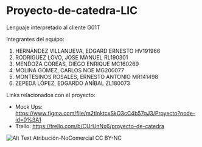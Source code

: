 # Proyecto-de-catedra-LIC

Lenguaje interpretado al cliente G01T

Integrantes del equipo:

1. HERNÁNDEZ VILLANUEVA, EDGARD ERNESTO    HV191966
2. RODRIGUEZ LOVO, JOSE MANUEL           	 RL190301
3. MENDOZA COREAS, DIEGO ENRIQUE           MC160269
4. MOLINA GÓMEZ, CARLOS NOE	               MG200077
5. MONTESINOS ROSALES, ERNESTO ANTONIO     MR141498
6. ZEPEDA LÓPEZ, EDGARDO ANÍBAL            ZL180073

Links relacionados con el proyecto: 

* Mock Ups: https://www.figma.com/file/m2tlnktcxSkO3cC4b57qJ3/Proyecto?node-id=0%3A1
* Trello: https://trello.com/b/CUrUnNx6/proyecto-de-catedra

![Alt Text](https://licensebuttons.net/l/by-nc/3.0/88x31.png)
Atribución-NoComercial
CC BY-NC



